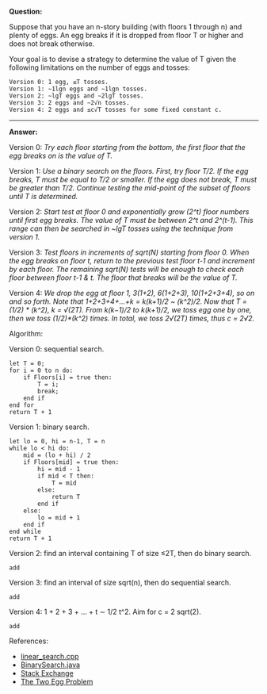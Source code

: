 **Question:** 

Suppose that you have an n-story building (with floors 1 through n) and plenty of eggs. An egg breaks if it is dropped from floor T or higher and does not break otherwise. 

Your goal is to devise a strategy to determine the value of T given the following limitations on the number of eggs and tosses:
    
    Version 0: 1 egg, ≤T tosses.    
    Version 1: ∼1lgn eggs and ∼1lgn tosses.    
    Version 2: ∼lgT eggs and ∼2lgT tosses.    
    Version 3: 2 eggs and ∼2√n tosses.    
    Version 4: 2 eggs and ≤c√T tosses for some fixed constant c.
          
---          
          
**Answer:** 

Version 0: _Try each floor starting from the bottom, the first floor that the egg breaks on is the value of T._

Version 1: _Use a binary search on the floors. First, try floor T/2. If the egg breaks, T must be equal to T/2 or smaller. If the egg does not break, T must be greater than T/2. Continue testing the mid-point of the subset of floors until T is determined._

Version 2: _Start test at floor 0 and exponentially grow (2^t) floor numbers until first egg breaks. The value of T must be between 2^t and 2^(t-1). This range can then be searched in ~lgT tosses using the technique from version 1._

Version 3: _Test floors in increments of sqrt(N) starting from floor 0. When the egg breaks on floor t, return to the previous test floor t-1 and increment by each floor. The remaining sqrt(N) tests will be enough to check each floor between floor t-1 & t. The floor that breaks will be the value of T._

Version 4: _We drop the egg at floor 1, 3(1+2), 6(1+2+3), 10(1+2+3+4), so on and so forth. Note that 1+2+3+4+…+k = k(k+1)/2 ~ (k^2)/2. Now that T = (1/2) * (k^2), k = √(2T). From k(k−1)/2 to k(k+1)/2, we toss egg one by one, then we toss (1/2)*(k^2) times. In total, we toss 2√(2T) times, thus c = 2√2._

Algorithm: 

Version 0: sequential search.

    let T = 0;
    for i = 0 to n do:
        if Floors[i] = true then:
            T = i;
            break;
        end if
    end for
    return T + 1   
    
Version 1: binary search.

    let lo = 0, hi = n-1, T = n
    while lo < hi do:
        mid = (lo + hi) / 2
        if Floors[mid] = true then:
            hi = mid - 1
            if mid < T then:
                T = mid
            else:
                return T
            end if
        else:
            lo = mid + 1
        end if        
    end while        
    return T + 1
    
Version 2: find an interval containing T of size ≤2T, then do binary search.

    add
    
Version 3: find an interval of size sqrt(n), then do sequential search. 

    add
    
Version 4: 1 + 2 + 3 + ... + t ∼ 1/2 t^2. Aim for c = 2 sqrt(2). 

    add

References: 

* [linear_search.cpp](https://github.com/10adnan75/DSA/blob/main/Algorithms/Searching/linear_search.cpp)           
* [BinarySearch.java](https://github.com/10adnan75/DSA/blob/main/Algorithms/Searching/Binary%20search/BinarySearch.java)
* [Stack Exchange](https://math.stackexchange.com/questions/835582/egg-drop-problem)
* [The Two Egg Problem](https://datagenetics.com/blog/july22012/index.html)

